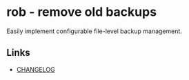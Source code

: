 # rob - remove old backups
Easily implement configurable file-level backup management.

## Links
- [CHANGELOG](CHANGELOG.md)